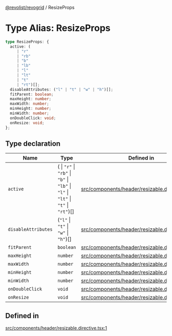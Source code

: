 [@revolist/revogrid](README.md) / ResizeProps

# Type Alias: ResizeProps

```ts
type ResizeProps: {
  active: (
     | "r"
     | "rb"
     | "b"
     | "lb"
     | "l"
     | "lt"
     | "t"
     | "rt")[];
  disableAttributes: ("l" | "t" | "w" | "h")[];
  fitParent: boolean;
  maxHeight: number;
  maxWidth: number;
  minHeight: number;
  minWidth: number;
  onDoubleClick: void;
  onResize: void;
};
```

## Type declaration

| Name | Type | Defined in |
| ------ | ------ | ------ |
| `active` | ( \| `"r"` \| `"rb"` \| `"b"` \| `"lb"` \| `"l"` \| `"lt"` \| `"t"` \| `"rt"`)[] | [src/components/header/resizable.directive.tsx:2](https://github.com/revolist/revogrid/blob/7dbd661cfbca0ebdb4daac15bcf7a7879e23703b/src/components/header/resizable.directive.tsx#L2) |
| `disableAttributes` | (`"l"` \| `"t"` \| `"w"` \| `"h"`)[] | [src/components/header/resizable.directive.tsx:7](https://github.com/revolist/revogrid/blob/7dbd661cfbca0ebdb4daac15bcf7a7879e23703b/src/components/header/resizable.directive.tsx#L7) |
| `fitParent` | `boolean` | [src/components/header/resizable.directive.tsx:3](https://github.com/revolist/revogrid/blob/7dbd661cfbca0ebdb4daac15bcf7a7879e23703b/src/components/header/resizable.directive.tsx#L3) |
| `maxHeight` | `number` | [src/components/header/resizable.directive.tsx:9](https://github.com/revolist/revogrid/blob/7dbd661cfbca0ebdb4daac15bcf7a7879e23703b/src/components/header/resizable.directive.tsx#L9) |
| `maxWidth` | `number` | [src/components/header/resizable.directive.tsx:8](https://github.com/revolist/revogrid/blob/7dbd661cfbca0ebdb4daac15bcf7a7879e23703b/src/components/header/resizable.directive.tsx#L8) |
| `minHeight` | `number` | [src/components/header/resizable.directive.tsx:5](https://github.com/revolist/revogrid/blob/7dbd661cfbca0ebdb4daac15bcf7a7879e23703b/src/components/header/resizable.directive.tsx#L5) |
| `minWidth` | `number` | [src/components/header/resizable.directive.tsx:4](https://github.com/revolist/revogrid/blob/7dbd661cfbca0ebdb4daac15bcf7a7879e23703b/src/components/header/resizable.directive.tsx#L4) |
| `onDoubleClick` | `void` | [src/components/header/resizable.directive.tsx:12](https://github.com/revolist/revogrid/blob/7dbd661cfbca0ebdb4daac15bcf7a7879e23703b/src/components/header/resizable.directive.tsx#L12) |
| `onResize` | `void` | [src/components/header/resizable.directive.tsx:11](https://github.com/revolist/revogrid/blob/7dbd661cfbca0ebdb4daac15bcf7a7879e23703b/src/components/header/resizable.directive.tsx#L11) |

## Defined in

[src/components/header/resizable.directive.tsx:1](https://github.com/revolist/revogrid/blob/7dbd661cfbca0ebdb4daac15bcf7a7879e23703b/src/components/header/resizable.directive.tsx#L1)
